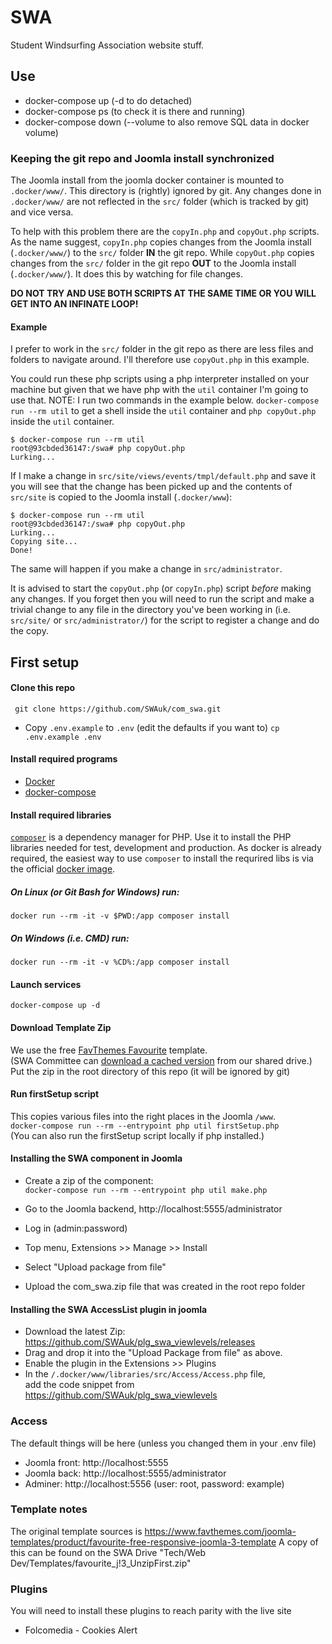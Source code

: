 SWA
==================

Student Windsurfing Association website stuff.

## Use
* docker-compose up (-d to do detached)
* docker-compose ps (to check it is there and running)
* docker-compose down (--volume to also remove SQL data in docker volume)

### Keeping the git repo and Joomla install synchronized
The Joomla install from the joomla docker container is mounted to `.docker/www/`. This directory is (rightly) ignored by git. Any changes done in `.docker/www/` are not reflected in the `src/` folder (which is tracked by git) and vice versa.

To help with this problem there are the `copyIn.php` and `copyOut.php` scripts. As the name suggest, `copyIn.php` copies changes from the Joomla install (`.docker/www/`) to the `src/` folder **IN** the git repo. While `copyOut.php` copies changes from the `src/` folder in the git repo **OUT** to the Joomla install (`.docker/www/`). It does this by watching for file changes.

**DO NOT TRY AND USE BOTH SCRIPTS AT THE SAME TIME OR YOU WILL GET INTO AN INFINATE LOOP!**

#### Example
I prefer to work in the `src/` folder in the git repo as there are less files and folders to navigate around. I'll therefore use `copyOut.php` in this example. 

You could run these php scripts using a php interpreter installed on your machine but given that we have php with the `util` container I'm going to use that. NOTE: I run two commands in the example below. `docker-compose run --rm util` to get a shell inside the `util` container and `php copyOut.php` inside the `util` container.

```
$ docker-compose run --rm util
root@93cbded36147:/swa# php copyOut.php
Lurking...
```

If I make a change in `src/site/views/events/tmpl/default.php` and save it you will see that the change has been picked up and the contents of `src/site` is copied to the Joomla install (`.docker/www`):

```
$ docker-compose run --rm util
root@93cbded36147:/swa# php copyOut.php
Lurking...
Copying site...
Done!
```

The same will happen if you make a change in `src/administrator`. 

It is advised to start the `copyOut.php` (or `copyIn.php`) script *before* making any changes. If you forget then you will need to run the script and make a trivial change to any file in the directory you've been working in (i.e. `src/site/` or `src/administrator/`) for the script to register a change and do the copy.

## First setup

#### Clone this repo
``` git clone https://github.com/SWAuk/com_swa.git```
 * Copy `.env.example` to `.env` (edit the defaults if you want to)
 ``` cp .env.example .env ```

#### Install required programs
 * [Docker](https://docs.docker.com/install/)
 * [docker-compose](https://docs.docker.com/compose/install/)

#### Install required libraries
[`composer`](https://getcomposer.org/) is a dependency manager for PHP. Use it to install the PHP libraries needed for test, development and production.
As docker is already required, the easiest way to use `composer` to install the requrired libs is via the official [docker image](https://hub.docker.com/_/composer).
##### On Linux (or Git Bash for Windows) run:
```
docker run --rm -it -v $PWD:/app composer install
```

##### On Windows (i.e. CMD) run: 
```
docker run --rm -it -v %CD%:/app composer install
```

#### Launch services
```docker-compose up -d```

#### Download Template Zip
We use the free [FavThemes Favourite](https://www.favthemes.com/joomla-templates/product/favourite-free-responsive-joomla-3-template) template. \
(SWA Committee can [download a cached version](https://drive.google.com/file/d/1IoYZcvmlIyUrFKyh96wWWJgff5qbhdjK/view) from our shared drive.) \
Put the zip in the root directory of this repo (it will be ignored by git)

#### Run firstSetup script
This copies various files into the right places in the Joomla `/www`.\
``` docker-compose run --rm --entrypoint php util firstSetup.php ```\
(You can also run the firstSetup script locally if php installed.)

#### Installing the SWA component in Joomla

* Create a zip of the component:\
``` docker-compose run --rm --entrypoint php util make.php ```

* Go to the Joomla backend, http://localhost:5555/administrator
* Log in (admin:password)
* Top menu, Extensions >> Manage >> Install
* Select "Upload package from file"
* Upload the com_swa.zip file that was created in the root repo folder


#### Installing the SWA AccessList plugin in joomla
* Download the latest Zip:\
https://github.com/SWAuk/plg_swa_viewlevels/releases
* Drag and drop it into the "Upload Package from file" as above.
* Enable the plugin in the Extensions >> Plugins
* In the `/.docker/www/libraries/src/Access/Access.php` file, \
add the code snippet from https://github.com/SWAuk/plg_swa_viewlevels

### Access
The default things will be here (unless you changed them in your .env file)

* Joomla front: http://localhost:5555
* Joomla back: http://localhost:5555/administrator
* Adminer: http://localhost:5556 (user: root, password: example)


### Template notes
The original template sources is https://www.favthemes.com/joomla-templates/product/favourite-free-responsive-joomla-3-template
A copy of this can be found on the SWA Drive "Tech/Web Dev/Templates/favourite_j!3_UnzipFirst.zip"

### Plugins
You will need to install these plugins to reach parity with the live site

* Folcomedia - Cookies Alert

